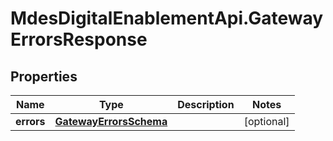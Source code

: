 # MdesDigitalEnablementApi.GatewayErrorsResponse

## Properties

Name | Type | Description | Notes
------------ | ------------- | ------------- | -------------
**errors** | [**GatewayErrorsSchema**](GatewayErrorsSchema.md) |  | [optional] 


